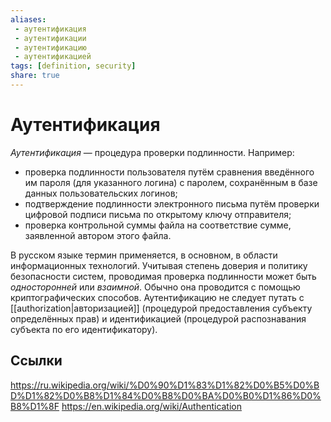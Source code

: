 ```yaml
---
aliases:
 - аутентификация
 - аутентификации
 - аутентификацию
 - аутентификацией
tags: [definition, security]
share: true
---
```

# Аутентификация
*Аутентификация* — процедура проверки подлинности. Например:
-   проверка подлинности пользователя путём сравнения введённого им пароля (для указанного логина) с паролем, сохранённым в базе данных пользовательских логинов;
-   подтверждение подлинности электронного письма путём проверки цифровой подписи письма по открытому ключу отправителя;
-   проверка контрольной суммы файла на соответствие сумме, заявленной автором этого файла.

В русском языке термин применяется, в основном, в области информационных технологий.
Учитывая степень доверия и политику безопасности систем, проводимая проверка подлинности может быть _односторонней_ или _взаимной_. Обычно она проводится с помощью криптографических способов.
Аутентификацию не следует путать с [[authorization|авторизацией]] (процедурой предоставления субъекту определённых прав) и идентификацией (процедурой распознавания субъекта по его идентификатору).

## Ссылки
https://ru.wikipedia.org/wiki/%D0%90%D1%83%D1%82%D0%B5%D0%BD%D1%82%D0%B8%D1%84%D0%B8%D0%BA%D0%B0%D1%86%D0%B8%D1%8F
https://en.wikipedia.org/wiki/Authentication